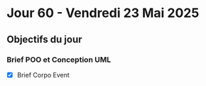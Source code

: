 # Jour 60 - Vendredi 23 Mai 2025

## Objectifs du jour

### Brief POO et Conception UML

- [x] Brief Corpo Event
